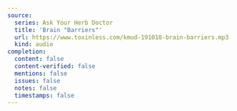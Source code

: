 ```yaml
---
source:
  series: Ask Your Herb Doctor
  title: 'Brain "Barriers"'
  url: https://www.toxinless.com/kmud-191018-brain-barriers.mp3
  kind: audio
completion:
  content: false
  content-verified: false
  mentions: false
  issues: false
  notes: false
  timestamps: false
---
```

